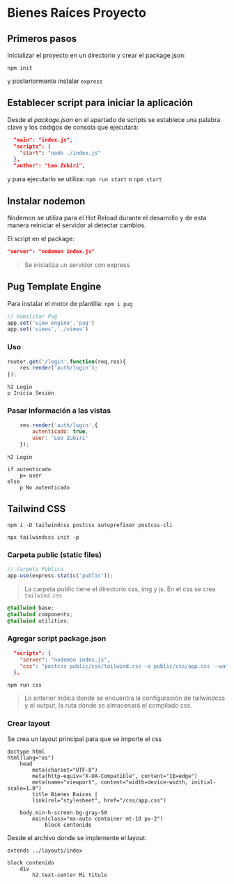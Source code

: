 # Bienes Raíces Proyecto

## Primeros pasos

Inicializar el proyecto en un directorio y crear el package.json:

```npm init```

y posteriormente instalar `express`

## Establecer script para iniciar la aplicación

Desde el *package.json* en el apartado de scripts se establece una palabra clave y los códigos de consola que ejecutará:

```json title="package.json"
  "main": "index.js",
  "scripts": {
    "start": "node ./index.js"
  },
  "author": "Leo Zubiri",
```

y para ejecutarlo se utiliza: `npm run start` o `npm start`

## Instalar nodemon

Nodemon se utiliza para el Hot Reload durante el desarrollo y de esta manera reiniciar el servidor al detectar cambios.

El script en el package:

```json
"server": "nodemon index.js"
```

> Se inicializa un servidor con express

## Pug Template Engine

Para instalar el motor de plantilla: ```npm i pug```

```js app="index.js con servidor express"
// Habilitar Pug
app.set('view engine','pug')
app.set('views','./views')
```

### Uso

```js
router.get('/login',function(req,res){
    res.render('auth/login');
});
```

```pug title="./views/auth/login.pug"
h2 Login 
p Inicia Sesión 
```

### Pasar información a las vistas

```js
    res.render('auth/login',{
        autenticado: true,
        user: 'Leo Zubiri'
    });
```

```pug title="./views/auth/login.pug"
h2 Login 

if autenticado
    p= user 
else 
    p No autenticado

```

## Tailwind CSS

```npm i -D tailwindcss postcss autoprefixer postcss-cli```

```npx tailwindcss init -p```

### Carpeta public (static files)

```js title="index.js"
// Carpeta Pública
app.use(express.static('public'));
```

> La carpeta public tiene el directorio css, img y js. En el css se crea `tailwind.css`

```css
@tailwind base;
@tailwind components;
@tailwind utilities;
```

### Agregar script package.json

```json
  "scripts": {
    "server": "nodemon index.js",
    "css": "postcss public/css/tailwind.css -o public/css/app.css --watch"
  },
```

`npm run css`

> Lo anterior indica donde se encuentra la configuración de tailwindcss y el output, la ruta donde se almacenará el compilado css.


### Crear layout

Se crea un layout principal para que se importe el css

```pug title="./views/layouts/index.pug"
doctype html
html(lang="es")
    head
        meta(charset="UTF-8")
        meta(http-equiv="X-UA-Compatible", content="IE=edge")
        meta(name="viewport", content="width=device-width, initial-scale=1.0")
        title Bienes Raices |
        link(rel="stylesheet", href="/css/app.css")
    
    body.min-h-screen.bg-gray-50
        main(class="mx-auto container mt-10 px-2")
            block contenido

```

Desde el archivo donde se implemente el layout:

```pug
extends ../layouts/index

block contenido
    div
        h2.text-center Mi titulo
```